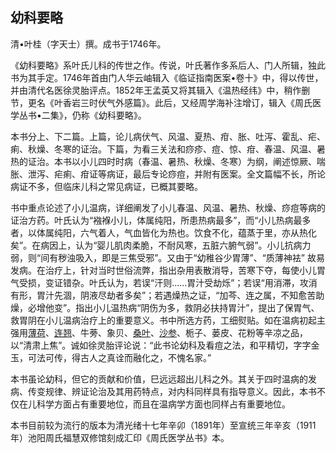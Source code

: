 ## 幼科要略

清•叶桂（字天士）撰。成书于1746年。

《幼科要略》系叶氏儿科的传世之作。传说，叶氏著作多系后人、门人所辑，独此书为其手定。1746年首由门人华云岫辑入《临证指南医案•卷十》中，得以传世，并由清代名医徐灵胎评点。1852年王孟英又将其辑入《温热经纬》中，稍作删节，更名《叶香岩三时伏气外感篇》。此后，又经周学海补注增订，辑入《周氏医学丛书•二集》，仍称《幼科要略》。

本书分上、下二篇。上篇，论儿病伏气、风温、夏热、疳、胀、吐泻、霍乱、疟、痢、秋燥、冬寒的证治。下篇，为看三关法和痧疹、痘、惊、疳、春温、风温、暑热的证治。本书以小儿四时时病（春温、暑热、秋燥、冬寒）为纲，阐述惊厥、喘胀、泄泻、疟痢、疳证等病证，最后专论痧痘，并附有医案。全文篇幅不长，所论病证不多，但临床儿科之常见病证，已概其要略。

书中重点论述了小儿温病，详细阐发了小儿春温、风温、暑热、秋燥、痧痘等病的证治方药。叶氏认为“襁褓小儿，体属纯阳，所患热病最多”，而“小儿热病最多者，以体属纯阳，六气着人，气血皆化为热也。饮食不化，蕴蒸于里，亦从热化矣”。在病因上，认为“婴儿肌肉柔脆，不耐风寒，五脏六腑气弱”。小儿抗病力弱，则“间有秽浊吸入，即是三焦受邪”。又由于“幼稚谷少胃薄”、“质薄神袪” 故易发病。在治疗上，针对当时世俗流弊，指出杂用表散消导，苦寒下夺，每使小儿胃气受损，变证错杂。叶氏认为，若误“汗则……胃汁受劫烁”；若误“用消滞，攻消有形，胃汁先涸，阴液尽劫者多矣”；若遇燥热之证，“加芩、连之属，不知愈苦助燥，必增他变”。指出小儿温热病“阴伤为多，救阴必扶持胃汁”，提出了保胃气、救胃阴在小儿温病治疗上的重要意义。书中所选方药，工细熨贴。如在温病初起主强用[薄荷](https://www.gmzyjc.com/read/bc/bc01-1.2.1.0.0.md)、[连翘](https://www.gmzyjc.com/read/bc/bc03-0.4.2.0.0.md)、牛蒡、象贝、[桑叶](https://www.gmzyjc.com/read/bc/bc01-1.2.3.0.0.md)、[沙参](https://www.gmzyjc.com/read/bc/bc17-0.4.1.0.0.md)、栀子、蒌皮、花粉等辛凉之品，以“清肃上焦”。诚如徐灵胎评论说：“此书论幼科及看痘之法，和平精切，字字金玉，可法可传，得古人之真诠而融化之，不愧名家。”

本书虽论幼科，但它的贡献和价值，巳远远超出儿科之外。其关于四时温病的发病、传变规律、辨证论治及其用药特点，对内科同样具有指导意义。因此，本书不仅在儿科学方面占有重要地位，而且在温病学方面也同样占有重要地位。

本书目前较为流行的版本为清光绪十七年辛卯（1891年）至宣统三年辛亥（1911年）池阳周氏福慧双修馆刻成汇印《周氏医学丛书》本。
